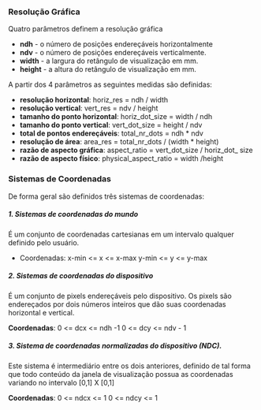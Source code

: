 ### Resolução Gráfica

Quatro parâmetros definem a resolução gráfica

- **ndh** - o número de posições endereçáveis horizontalmente
- **ndv** - o número de posições endereçáveis verticalmente.
- **width** - a largura do retângulo de visualização em mm.
- **height** - a altura do retângulo de visualização em mm.

A partir dos 4 parâmetros as seguintes medidas são
definidas:

- **resolução horizontal**: horiz_res = ndh / width
- **resolução vertical**: vert_res = ndv / height
- **tamanho do ponto horizontal**: horiz_dot_size = width / ndh
- **tamanho do ponto vertical**: vert_dot_size = height / ndv
- **total de pontos endereçáveis**: total_nr_dots = ndh * ndv
- **resolução de área**: area_res = total_nr_dots / (width * height)
- **razão de aspecto gráfica**: aspect_ratio = vert_dot_size / horiz_dot_ size
- **razão de aspecto físico**: physical_aspect_ratio = width /height

### Sistemas de Coordenadas

De forma geral são definidos três sistemas de coordenadas:
##### 1. Sistemas de coordenadas do mundo

É um conjunto de coordenadas cartesianas em um
intervalo qualquer definido pelo usuário.

* Coordenadas:  x-min <= x <= x-max
			 y-min <= y <= y-max	
##### 2. Sistemas de coordenadas do dispositivo

É um conjunto de pixels endereçáveis pelo dispositivo. Os
pixels são endereçados por dois números inteiros que dão
suas coordenadas horizontal e vertical.

**Coordenadas**:  0 <= dcx <= ndh -1
			 0 <= dcy <= ndv - 1

##### 3. Sistema de coordenadas normalizadas do dispositivo (NDC).

Este sistema é intermediário entre os dois anteriores,
definido de tal forma que todo conteúdo da janela de
visualização possua as coordenadas variando no
intervalo [0,1] X [0,1]

**Coordenadas**:  0 <= ndcx <= 1
			 0 <= ndcy <= 1
